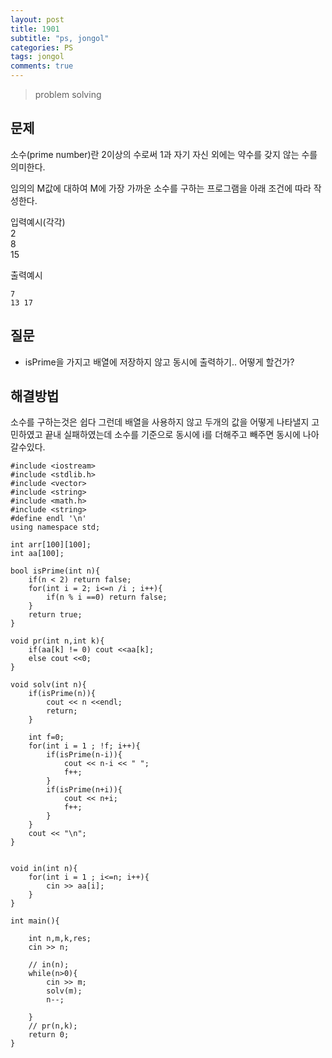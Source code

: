 ```yaml
---
layout: post
title: 1901
subtitle: "ps, jongol"
categories: PS
tags: jongol
comments: true
---
```

> problem solving

## 문제
소수(prime number)란 2이상의 수로써 1과 자기 자신 외에는 약수를 갖지 않는 수를 의미한다.

임의의 M값에 대하여 M에 가장 가까운 소수를 구하는 프로그램을 아래 조건에 따라 작성한다.

입력예시(각각)   
2    
8    
15   

출력예시
```   
7 
13 17

```   



## 질문
  * isPrime을 가지고 배열에 저장하지 않고 동시에 출력하기.. 어떻게 할건가?
    
## 해결방법
  소수를 구하는것은 쉽다 그런데 배열을 사용하지 않고 두개의 값을 어떻게 나타낼지 고민하였고 끝내 실패하였는데 소수를 기준으로 동시에 i를 더해주고 빼주면 동시에 나아갈수있다. 

  
~~~
#include <iostream>
#include <stdlib.h>
#include <vector>
#include <string>
#include <math.h>
#include <string>
#define endl '\n'
using namespace std;

int arr[100][100];
int aa[100];

bool isPrime(int n){
    if(n < 2) return false;
    for(int i = 2; i<=n /i ; i++){
        if(n % i ==0) return false;
    }
    return true;
}

void pr(int n,int k){
	if(aa[k] != 0) cout <<aa[k];
	else cout <<0;
}

void solv(int n){
    if(isPrime(n)){
        cout << n <<endl;
        return;
    }

    int f=0;
    for(int i = 1 ; !f; i++){
        if(isPrime(n-i)){
            cout << n-i << " ";
            f++;
        }
        if(isPrime(n+i)){
            cout << n+i;
            f++;
        }
    }
    cout << "\n";
}


void in(int n){
	for(int i = 1 ; i<=n; i++){
		cin >> aa[i];
	}
}

int main(){

	int n,m,k,res;
	cin >> n;

	// in(n);
	while(n>0){
		cin >> m;
		solv(m);
		n--;

	}
	// pr(n,k);
	return 0;
}


~~~


